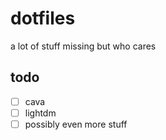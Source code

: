 # dotfiles

a lot of stuff missing but who cares

## todo

- [ ] cava
- [ ] lightdm
- [ ] possibly even more stuff
